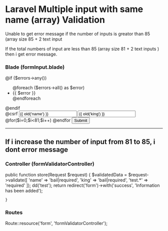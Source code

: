 <h1>Laravel Multiple input with same name (array) Validation</h1>

Unable to get error message if the number of inputs is greator than 85 (array size 85 + 2 text input

If the total numbers of input are less than 85 (array size 81  + 2 text inputs ) then i get error message. 

<h3>Blade (formInput.blade)</h3>
		@if ($errors->any())
			<div class="alert alert-danger">
				<ul>
					@foreach ($errors->all() as $error)
						<li>{{ $error }}</li>
					@endforeach
				</ul>
			</div>
		@endif			
       <div class="flex-center position-ref full-height">
			<form method="post" action="{{url('form')}}" id="infoForm" >
				@csrf
				<input type="text" class="form-control" name="name" placeholder="Section A" value="{{ old('name') }}">
				<input type="text" class="form-control" name="king" placeholder="Section A" value="{{ old('king') }}">
				@for($i=0;$i<81;$i++)
					<input type="hidden" name="test[]" value="{{$i}}">
				@endfor
				<button type="submit">Submit</button>
			</form>			
        </div>



-------------------------------------------------------------------------
If i increase the number of input from 81 to 85, i dont error message
-------------------------------------------------------------------------



<h3>Controller (formValidatorController)</h3>
    public function store(Request $request)
    {
		$validatedData = $request->validate([
			'name' => 'bail|required',
			'king' => 'bail|required',
			'test.*' => 'required'
		]);
		dd('test');
		return redirect('form')->with('success', 'Information has been added');    
		
    }
    

<h3>Routes</h3>
Route::resource('form', 'formValidatorController'); 

